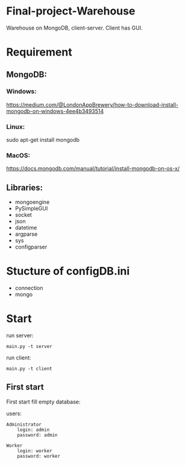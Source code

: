 # Final-project-Warehouse
Warehouse on MongoDB, client-server. Client has GUI.
# **Requirement**
## **MongoDB:**
### **Windows:**
https://medium.com/@LondonAppBrewery/how-to-download-install-mongodb-on-windows-4ee4b3493514
### **Linux:**
sudo apt-get install mongodb
### **MacOS:**
https://docs.mongodb.com/manual/tutorial/install-mongodb-on-os-x/
## **Libraries:**
*   mongoengine
*   PySimpleGUI
*   socket
*   json
*   datetime
*   argparse
*   sys
*   configparser
# **Stucture of configDB.ini**
*   connection
*   mongo
# **Start**
run server:
```
main.py -t server
```
run client:
```
main.py -t client
```
## **First start**
First start fill empty database:

  users:

    Administrator
        login: admin
        password: admin

    Worker
        login: worker
        password: worker
